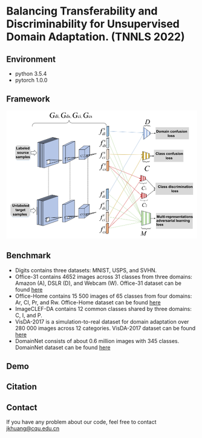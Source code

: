 # Balancing Transferability and Discriminability for Unsupervised Domain Adaptation. (TNNLS 2022)
## Environment
* python   3.5.4  
* pytorch  1.0.0  
## Framework
![image](https://github.com/J-k-Huang/DMAL/blob/main/framework.png)
## Benchmark
* Digits contains three datasets: MNIST, USPS, and SVHN. 
* Office-31 contains 4652 images across 31 classes from three domains: Amazon (A), DSLR (D), and Webcam (W). Office-31 dataset can be found [here](https://faculty.cc.gatech.edu/~judy/domainadapt/)
* Office-Home contains 15 500 images of 65 classes from four domains: Ar, Cl, Pr, and Rw. Office-Home dataset can be found [here](https://www.hemanthdv.org/officeHomeDataset.html)
* ImageCLEF-DA contains 12 common classes shared by three domains: C, I, and P.
* VisDA-2017 is a simulation-to-real dataset for domain adaptation over 280 000 images across 12 categories. VisDA-2017 dataset can be found [here](https://github.com/VisionLearningGroup/taskcv-2017-public)
* DomainNet consists of about 0.6 million images with 345 classes. DomainNet dataset can be found [here](http://ai.bu.edu/M3SDA/)  
## Demo  
## Citation  
## Contact  
If you have any problem about our code, feel free to contact jkhuang@cqu.edu.cn
